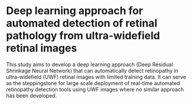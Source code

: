 #  Deep learning approach for automated detection of retinal pathology from ultra-widefield retinal images
This study aims to develop a deep learning approach (Deep Residual Shrinkage Neural Network) that can automatically detect retinopathy in
ultra-widefield (UWF) retinal images with limited training data. It can serve as the steppingstone for large scale
deployment of real-time automated retinopathy detection tools using UWF images where no similar approach
has been developed.
